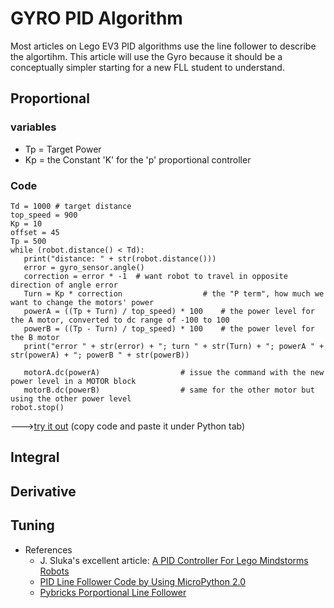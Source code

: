 # GYRO PID Algorithm

Most articles on Lego EV3 PID algorithms use the line follower to describe the algortihm.  This article will use the Gyro because it should be a conceptually simpler starting for a new FLL student to understand.

## Proportional

### variables
* Tp = Target Power
* Kp = the Constant 'K' for the 'p' proportional controller

### Code

```  
Td = 1000 # target distance
top_speed = 900
Kp = 10    
offset = 45
Tp = 500
while (robot.distance() < Td):
   print("distance: " + str(robot.distance())) 
   error = gyro_sensor.angle()
   correction = error * -1  # want robot to travel in opposite direction of angle error
   Turn = Kp * correction                  # the "P term", how much we want to change the motors' power
   powerA = ((Tp + Turn) / top_speed) * 100    # the power level for the A motor, converted to dc range of -100 to 100
   powerB = ((Tp - Turn) / top_speed) * 100    # the power level for the B motor
   print("error " + str(error) + "; turn " + str(Turn) + "; powerA " + str(powerA) + "; powerB " + str(powerB))   

   motorA.dc(powerA)                  # issue the command with the new power level in a MOTOR block
   motorB.dc(powerB)                  # same for the other motor but using the other power level
robot.stop()

```  
--->[try it out](https://fll-pigeons.github.io/gamechangers/simulator/public/)  (copy code and paste it under Python tab)



## Integral

## Derivative

## Tuning









* References
  * J. Sluka's excellent article: [A PID Controller For Lego Mindstorms Robots](http://www.inpharmix.com/jps/PID_Controller_For_Lego_Mindstorms_Robots.html)
  * [PID Line Follower Code by Using MicroPython 2.0](https://thecodingfun.com/2020/06/16/lego-mindstorms-ev3-pid-line-follower-code-by-using-micropython-2-0/)
  * [Pybricks Porportional Line Follower](https://pybricks.github.io/ev3-micropython/examples/robot_educator_line.html)

